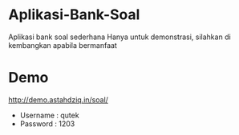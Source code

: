 # Aplikasi-Bank-Soal
Aplikasi bank soal sederhana
Hanya untuk demonstrasi, silahkan di kembangkan apabila bermanfaat

# Demo
http://demo.astahdziq.in/soal/

- Username : qutek
- Password : 1203
